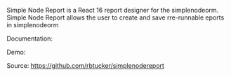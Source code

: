 Simple Node Report is a React 16 report designer for the simplenodeorm. Simple Node Report allows
the user to create and save rre-runnable eports in simplenodeorm

Documentation: 

Demo: 

Source: 
https://github.com/rbtucker/simplenodereport
